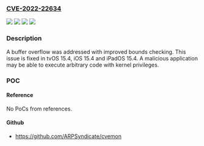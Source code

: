 ### [CVE-2022-22634](https://cve.mitre.org/cgi-bin/cvename.cgi?name=CVE-2022-22634)
![](https://img.shields.io/static/v1?label=Product&message=iOS%20and%20iPadOS&color=blue)
![](https://img.shields.io/static/v1?label=Product&message=tvOS&color=blue)
![](https://img.shields.io/static/v1?label=Version&message=n%2Fa&color=blue)
![](https://img.shields.io/static/v1?label=Vulnerability&message=A%20malicious%20application%20may%20be%20able%20to%20execute%20arbitrary%20code%20with%20kernel%20privileges&color=brighgreen)

### Description

A buffer overflow was addressed with improved bounds checking. This issue is fixed in tvOS 15.4, iOS 15.4 and iPadOS 15.4. A malicious application may be able to execute arbitrary code with kernel privileges.

### POC

#### Reference
No PoCs from references.

#### Github
- https://github.com/ARPSyndicate/cvemon


